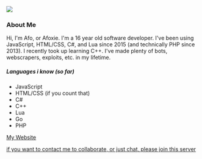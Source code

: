 ![](https://cdn.discordapp.com/attachments/849793023047237643/866594566987710464/makesweet-eacnea.gif)

### About Me
Hi, I'm Afo, or Afoxie. I'm a 16 year old software developer. I've been using JavaScript, HTML/CSS, C#, and Lua since 2015 (and technically PHP since 2013). I recently took up learning C++. I've made plenty of bots, webscrapers, exploits, etc. in my lifetime.

##### Languages i know (so far)
* JavaScript
* HTML/CSS (if you count that)
* C#
* C++
* Lua
* Go
* PHP

[My Website](https://afo.xyz)

[if you want to contact me to collaborate, or just chat, please join this server](https://discord.gg/CYHRErYCFN)
